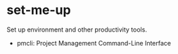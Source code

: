 # set-me-up
Set up environment and other productivity tools.

* pmcli: Project Management Command-Line Interface

